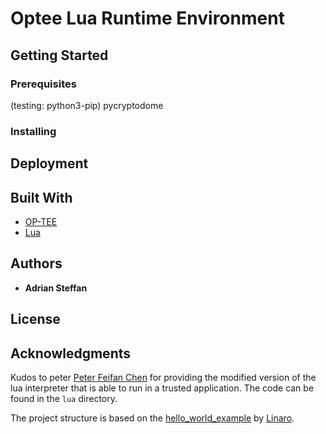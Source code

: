 # Optee Lua Runtime Environment


## Getting Started


### Prerequisites
(testing: python3-pip)
pycryptodome

### Installing


## Deployment


## Built With

* [OP-TEE](https://www.op-tee.org/)
* [Lua](https://www.lua.org/home.html)


## Authors

* **Adrian Steffan**

## License


## Acknowledgments

Kudos to peter [Peter Feifan Chen](https://github.com/peterfeifanchen) for providing the modified version of the lua interpreter that is able to run in a trusted application. 
The code can be found in the ```lua``` directory.

The project structure is based on the [hello_world_example](https://github.com/linaro-swg/optee_examples/tree/master/hello_world) by [Linaro](https://github.com/linaro-swg).
